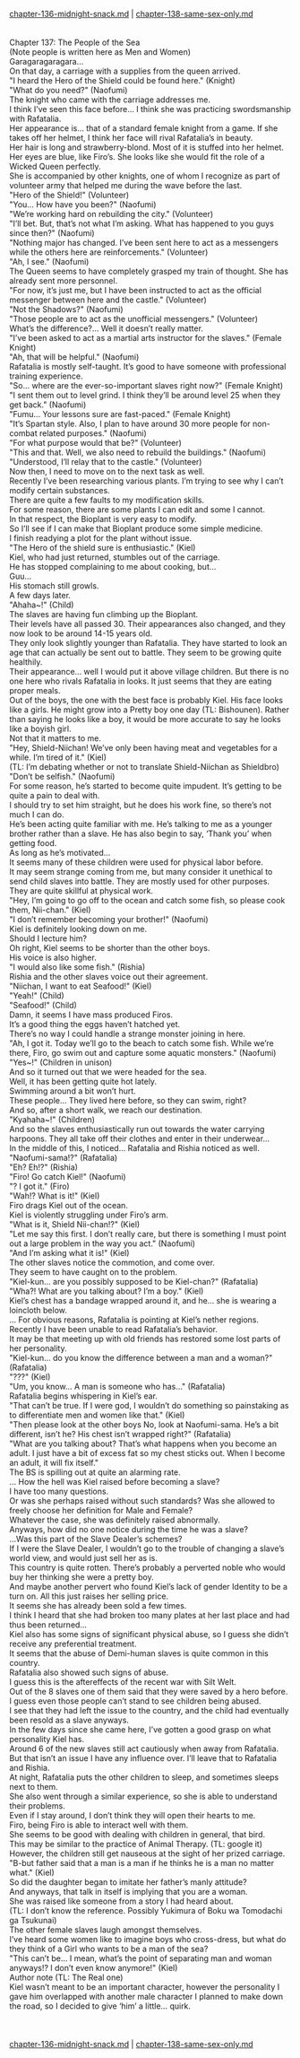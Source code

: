 [chapter-136-midnight-snack.md](./chapter-136-midnight-snack.md) | [chapter-138-same-sex-only.md](./chapter-138-same-sex-only.md) <br/>
<br/>
<br/>
Chapter 137: The People of the Sea<br/>
(Note people is written here as Men and Women)<br/>
Garagaragaragara…<br/>
On that day, a carriage with a supplies from the queen arrived.<br/>
"I heard the Hero of the Shield could be found here." (Knight)<br/>
"What do you need?" (Naofumi)<br/>
The knight who came with the carriage addresses me.<br/>
I think I’ve seen this face before… I think she was practicing swordsmanship with Rafatalia.<br/>
Her appearance is… that of a standard female knight from a game. If she takes off her helmet, I think her face will rival Rafatalia’s in beauty.<br/>
Her hair is long and strawberry-blond. Most of it is stuffed into her helmet.<br/>
Her eyes are blue, like Firo’s. She looks like she would fit the role of a Wicked Queen perfectly.<br/>
She is accompanied by other knights, one of whom I recognize as part of volunteer army that helped me during the wave before the last.<br/>
"Hero of the Shield!" (Volunteer)<br/>
"You… How have you been?" (Naofumi)<br/>
"We’re working hard on rebuilding the city." (Volunteer)<br/>
"I’ll bet. But, that’s not what I’m asking. What has happened to you guys since then?" (Naofumi)<br/>
"Nothing major has changed. I’ve been sent here to act as a messengers while the others here are reinforcements." (Volunteer)<br/>
"Ah, I see." (Naofumi)<br/>
The Queen seems to have completely grasped my train of thought. She has already sent more personnel.<br/>
"For now, it’s just me, but I have been instructed to act as the official messenger between here and the castle." (Volunteer)<br/>
"Not the Shadows?" (Naofumi)<br/>
"Those people are to act as the unofficial messengers." (Volunteer)<br/>
What’s the difference?… Well it doesn’t really matter.<br/>
"I’ve been asked to act as a martial arts instructor for the slaves." (Female Knight)<br/>
"Ah, that will be helpful." (Naofumi)<br/>
Rafatalia is mostly self-taught. It’s good to have someone with professional training experience.<br/>
"So… where are the ever-so-important slaves right now?" (Female Knight)<br/>
"I sent them out to level grind. I think they’ll be around level 25 when they get back." (Naofumi)<br/>
"Fumu… Your lessons sure are fast-paced." (Female Knight)<br/>
"It’s Spartan style. Also, I plan to have around 30 more people for non-combat related purposes." (Naofumi)<br/>
"For what purpose would that be?" (Volunteer)<br/>
"This and that. Well, we also need to rebuild the buildings." (Naofumi)<br/>
"Understood, I’ll relay that to the castle." (Volunteer)<br/>
Now then, I need to move on to the next task as well.<br/>
Recently I’ve been researching various plants. I’m trying to see why I can’t modify certain substances.<br/>
There are quite a few faults to my modification skills.<br/>
For some reason, there are some plants I can edit and some I cannot.<br/>
In that respect, the Bioplant is very easy to modify.<br/>
So I’ll see if I can make that Bioplant produce some simple medicine.<br/>
I finish readying a plot for the plant without issue.<br/>
"The Hero of the shield sure is enthusiastic." (Kiel)<br/>
Kiel, who had just returned, stumbles out of the carriage.<br/>
He has stopped complaining to me about cooking, but…<br/>
Guu…<br/>
His stomach still growls.<br/>
A few days later.<br/>
"Ahaha~!" (Child)<br/>
The slaves are having fun climbing up the Bioplant.<br/>
Their levels have all passed 30. Their appearances also changed, and they now look to be around 14-15 years old.<br/>
They only look slightly younger than Rafatalia. They have started to look an age that can actually be sent out to battle. They seem to be growing quite healthily.<br/>
Their appearance… well I would put it above village children. But there is no one here who rivals Rafatalia in looks. It just seems that they are eating proper meals.<br/>
Out of the boys, the one with the best face is probably Kiel. His face looks like a girls. He might grow into a Pretty boy one day (TL: Bishounen). Rather than saying he looks like a boy, it would be more accurate to say he looks like a boyish girl.<br/>
Not that it matters to me.<br/>
"Hey, Shield-Niichan! We’ve only been having meat and vegetables for a while. I’m tired of it." (Kiel)<br/>
(TL: I’m debating whether or not to translate Shield-Niichan as Shieldbro)<br/>
"Don’t be selfish." (Naofumi)<br/>
For some reason, he’s started to become quite impudent. It’s getting to be quite a pain to deal with.<br/>
I should try to set him straight, but he does his work fine, so there’s not much I can do.<br/>
He’s been acting quite familiar with me. He’s talking to me as a younger brother rather than a slave. He has also begin to say, ‘Thank you’ when getting food.<br/>
As long as he’s motivated…<br/>
It seems many of these children were used for physical labor before.<br/>
It may seem strange coming from me, but many consider it unethical to send child slaves into battle. They are mostly used for other purposes.<br/>
They are quite skillful at physical work.<br/>
"Hey, I’m going to go off to the ocean and catch some fish, so please cook them, Nii-chan." (Kiel)<br/>
"I don’t remember becoming your brother!" (Naofumi)<br/>
Kiel is definitely looking down on me.<br/>
Should I lecture him?<br/>
Oh right, Kiel seems to be shorter than the other boys.<br/>
His voice is also higher.<br/>
"I would also like some fish." (Rishia)<br/>
Rishia and the other slaves voice out their agreement.<br/>
"Niichan, I want to eat Seafood!" (Kiel)<br/>
"Yeah!" (Child)<br/>
"Seafood!" (Child)<br/>
Damn, it seems I have mass produced Firos.<br/>
It’s a good thing the eggs haven’t hatched yet.<br/>
There’s no way I could handle a strange monster joining in here.<br/>
"Ah, I got it. Today we’ll go to the beach to catch some fish. While we’re there, Firo, go swim out and capture some aquatic monsters." (Naofumi)<br/>
"Yes~!" (Children in unison)<br/>
And so it turned out that we were headed for the sea.<br/>
Well, it has been getting quite hot lately.<br/>
Swimming around a bit won’t hurt.<br/>
These people… They lived here before, so they can swim, right?<br/>
And so, after a short walk, we reach our destination.<br/>
"Kyahaha~!" (Children)<br/>
And so the slaves enthusiastically run out towards the water carrying harpoons. They all take off their clothes and enter in their underwear…<br/>
In the middle of this, I noticed… Rafatalia and Rishia noticed as well.<br/>
"Naofumi-sama!?" (Rafatalia)<br/>
"Eh? Eh!?" (Rishia)<br/>
"Firo! Go catch Kiel!" (Naofumi)<br/>
"? I got it." (Firo)<br/>
"Wah!? What is it!" (Kiel)<br/>
Firo drags Kiel out of the ocean.<br/>
Kiel is violently struggling under Firo’s arm.<br/>
"What is it, Shield Nii-chan!?" (Kiel)<br/>
"Let me say this first. I don’t really care, but there is something I must point out a large problem in the way you act." (Naofumi)<br/>
"And I’m asking what it is!" (Kiel)<br/>
The other slaves notice the commotion, and come over.<br/>
They seem to have caught on to the problem.<br/>
"Kiel-kun… are you possibly supposed to be Kiel-chan?" (Rafatalia)<br/>
"Wha?! What are you talking about? I’m a boy." (Kiel)<br/>
Kiel’s chest has a bandage wrapped around it, and he… she is wearing a loincloth below.<br/>
… For obvious reasons, Rafatalia is pointing at Kiel’s nether regions.<br/>
Recently I have been unable to read Rafatalia’s behavior.<br/>
It may be that meeting up with old friends has restored some lost parts of her personality.<br/>
"Kiel-kun… do you know the difference between a man and a woman?" (Rafatalia)<br/>
"???" (Kiel)<br/>
"Um, you know… A man is someone who has…" (Rafatalia)<br/>
Rafatalia begins whispering in Kiel’s ear.<br/>
"That can’t be true. If I were god, I wouldn’t do something so painstaking as to differentiate men and women like that." (Kiel)<br/>
"Then please look at the other boys No, look at Naofumi-sama. He’s a bit different, isn’t he? His chest isn’t wrapped right?" (Rafatalia)<br/>
"What are you talking about? That’s what happens when you become an adult. I just have a bit of excess fat so my chest sticks out. When I become an adult, it will fix itself."<br/>
The BS is spilling out at quite an alarming rate.<br/>
… How the hell was Kiel raised before becoming a slave?<br/>
I have too many questions.<br/>
Or was she perhaps raised without such standards? Was she allowed to freely choose her definition for Male and Female?<br/>
Whatever the case, she was definitely raised abnormally.<br/>
Anyways, how did no one notice during the time he was a slave?<br/>
…Was this part of the Slave Dealer’s schemes?<br/>
If I were the Slave Dealer, I wouldn’t go to the trouble of changing a slave’s world view, and would just sell her as is.<br/>
This country is quite rotten. There’s probably a perverted noble who would buy her thinking she were a pretty boy.<br/>
And maybe another pervert who found Kiel’s lack of gender Identity to be a turn on. All this just raises her selling price.<br/>
It seems she has already been sold a few times.<br/>
I think I heard that she had broken too many plates at her last place and had thus been returned…<br/>
Kiel also has some signs of significant physical abuse, so I guess she didn’t receive any preferential treatment.<br/>
It seems that the abuse of Demi-human slaves is quite common in this country.<br/>
Rafatalia also showed such signs of abuse.<br/>
I guess this is the aftereffects of the recent war with Silt Welt.<br/>
Out of the 8 slaves one of them said that they were saved by a hero before.<br/>
I guess even those people can’t stand to see children being abused.<br/>
I see that they had left the issue to the country, and the child had eventually been resold as a slave anyways.<br/>
In the few days since she came here, I’ve gotten a good grasp on what personality Kiel has.<br/>
Around 6 of the new slaves still act cautiously when away from Rafatalia.<br/>
But that isn’t an issue I have any influence over. I’ll leave that to Rafatalia and Rishia.<br/>
At night, Rafatalia puts the other children to sleep, and sometimes sleeps next to them.<br/>
She also went through a similar experience, so she is able to understand their problems.<br/>
Even if I stay around, I don’t think they will open their hearts to me.<br/>
Firo, being Firo is able to interact well with them.<br/>
She seems to be good with dealing with children in general, that bird.<br/>
This may be similar to the practice of Animal Therapy. (TL: google it)<br/>
However, the children still get nauseous at the sight of her prized carriage.<br/>
"B-but father said that a man is a man if he thinks he is a man no matter what." (Kiel)<br/>
So did the daughter began to imitate her father’s manly attitude?<br/>
And anyways, that talk in itself is implying that you are a woman.<br/>
She was raised like someone from a story I had heard about.<br/>
(TL: I don’t know the reference. Possibly Yukimura of Boku wa Tomodachi ga Tsukunai)<br/>
The other female slaves laugh amongst themselves.<br/>
I’ve heard some women like to imagine boys who cross-dress, but what do they think of a Girl who wants to be a man of the sea?<br/>
"This can’t be… I mean, what’s the point of separating man and woman anyways!? I don’t even know anymore!" (Kiel)<br/>
Author note (TL: The Real one)<br/>
Kiel wasn’t meant to be an important character, however the personality I gave him overlapped with another male character I planned to make down the road, so I decided to give ‘him’ a little… quirk.<br/>
<br/>
<br/> <br/>
[chapter-136-midnight-snack.md](./chapter-136-midnight-snack.md) | [chapter-138-same-sex-only.md](./chapter-138-same-sex-only.md) <br/>
